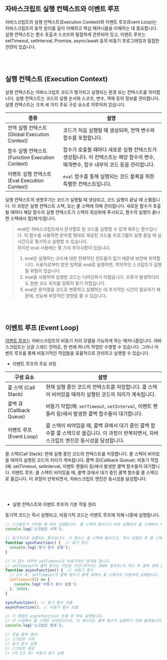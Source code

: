 ## 자바스크립트 실행 컨텍스트와 이벤트 루프

자바스크립트의 실행 컨텍스트(Execution Context)와 이벤트 루프(Event Loop)는 자바스크립트의 동작 원리를 깊이 이해하고 핵심 메커니즘을 이해하는 데 중요합니다. 실행 컨텍스트는 함수 호출과 스코프와 밀접하게 관련되어 있고, 이벤트 루프는 setTimeout, setInterval, Promise, async/await 등의 비동기 프로그래밍과 밀접한 관련이 있습니다. 

<br/><br/>

## 실행 컨텍스트 (Execution Context)  

실행 컨텍스트는 자바스크립트 코드가 평가되고 실행되는 환경 또는 컨텍스트를 의미합니다. 실행 컨텍스트는 코드의 실행 순서와 스코프, 변수, 객체 등의 정보를 관리합니다. 실행 컨텍스트는 크게 세 가지 주요 구성 요소로 이루어져 있습니다.

| 종류                                   | 설명                                                         |
|--------------------------------------|------------------------------------------------------------|
| 전역 실행 컨텍스트 (Global Execution Context) | 코드가 처음 실행될 때 생성되며, 전역 변수와 함수를 포함합니다.   |
| 함수 실행 컨텍스트 (Function Execution Context) | 함수가 호출될 때마다 새로운 실행 컨텍스트가 생성됩니다. 이 컨텍스트는 해당 함수의 변수, 매개변수, 함수 내부의 코드 등을 관리합니다. |
| 이벤트 실행 컨텍스트 (Eval Execution Context) | `eval` 함수를 통해 실행되는 코드 블록을 위한 특별한 컨텍스트입니다. |

실행 컨텍스트의 생명주기는 코드가 실행될 때 생성되고, 코드 실행이 끝날 때 소멸됩니다. 이 과정은 실행 컨텍스트 스택, 또는 콜 스택에 의해 관리됩니다. 새로운 함수가 호출될 때마다 해당 함수의 실행 컨텍스트가 스택의 최상위에 푸시되고, 함수의 실행이 끝나면 스택에서 팝(제거)됩니다.


> eval은 자바스크립트에서 문자열로 된 코드를 실행할 수 있게 해주는 함수입니다. 이 함수를 사용하면 문자열 형태로 제공된 코드를 프로그램이 실행 중일 때 실시간으로 평가하고 실행할 수 있습니다.  
하지만 eval 사용에는 몇 가지 주의사항이 있습니다.
> 1. eval은 실행하는 코드에 대한 전체적인 컨트롤이 없기 때문에 보안에 취약합니다. 사용자로부터 받은 입력을 eval로 실행하면, 악의적인 스크립트가 실행될 위험이 있습니다.
> 2. eval을 사용하여 실행한 코드는 디버깅하기 어렵습니다. 오류가 발생하더라도 원본 코드 위치를 정확히 찾기 어렵습니다.
> 3. eval은 문자열을 코드로 변환하고 실행하는 데 추가적인 시간이 필요하기 때문에, 성능에 부정적인 영향을 줄 수 있습니다.


<br/><br/>

## 이벤트 루프 (Event Loop)  

[이벤트 루프](https://developer.mozilla.org/ko/docs/Web/JavaScript/Event_loop)는 자바스크립트의 비동기 처리 모델을 가능하게 하는 메커니즘입니다. 자바스크립트는 싱글 스레드 언어로, 한 번에 하나의 작업만 수행할 수 있습니다. 그러나 이벤트 루프를 통해 비동기적인 작업들을 효율적으로 관리하고 실행할 수 있습니다.

- 이벤트 루프의 주요 과정

| 구성 요소 | 설명 |
|-----------|------|
| 콜 스택 (Call Stack) | 현재 실행 중인 코드의 컨텍스트를 저장합니다. 콜 스택이 비어있을 때까지 실행된 코드의 처리가 계속됩니다. |
| 콜백 큐 (Callback Queue) | 비동기 작업(예: `setTimeout`, `setInterval`, 이벤트 핸들러 등)에서 발생한 콜백 함수들이 대기합니다. |
| 이벤트 루프 (Event Loop) | 콜 스택이 비어있을 때, 콜백 큐에서 대기 중인 콜백 함수를 콜 스택으로 옮깁니다. 이 과정이 반복되면서, 자바스크립트 엔진은 동시성을 달성합니다. |


콜 스택(Call Stack): 현재 실행 중인 코드의 컨텍스트를 저장합니다. 콜 스택이 비어있을 때까지 실행된 코드의 처리가 계속됩니다.
콜백 큐(Callback Queue): 비동기 작업(예: setTimeout, setInterval, 이벤트 핸들러 등)에서 발생한 콜백 함수들이 대기합니다.
이벤트 루프: 콜 스택이 비어있을 때, 콜백 큐에서 대기 중인 콜백 함수를 콜 스택으로 옮깁니다. 이 과정이 반복되면서, 자바스크립트 엔진은 동시성을 달성합니다.

<br/><br/>


- 실행 컨텍스트와 이벤트 루프의 기본 작동 원리

동기적 코드는 즉시 실행되고, 비동기적 코드는 이벤트 루프에 의해 나중에 실행됩니다.

```js
// 스크립트가 시작될 때 바로 실행됩니다. 콜 스택에 들어가고 바로 실행되어 콜 스택에서 제거됩니다.
console.log('스크립트 시작');

// 동기적으로 실행되는 함수입니다. 이 함수는 콜 스택에 들어가고, 즉시 실행된 후 콜 스택에서 제거됩니다.
function syncFunction() {  // 동기 함수
  console.log('동기 함수 실행');
}

// 이 함수 내부의 setTimeout은 비동기적인 동작을 합니다.
// setTimeout의 콜백 함수는 지정된 시간(여기서는 3000 밀리초)이 지난 후 콜백 큐에 들어갑니다.
function asyncFunction() {  // 비동기 함수
  // 2초 후, setTimeout의 콜백 함수가 콜백 큐에서 콜 스택으로 이동하여 실행됩니다. 이 시점에서 콜 스택은 비어있으므로, 이벤트 루프는 콜백 함수를 콜 스택으로 옮기고 실행합니다.
  setTimeout(() => {
    console.log('비동기 함수 실행');
  }, 3000);
}

syncFunction(); // 동기 함수 호출
asyncFunction(); // 비동기 함수 호출

// 이 명령은 asyncFunction 호출 후 바로 실행됩니다.
// 이 시점에서 콜 스택은 비어있으므로, 이 메시지는 콜백 함수가 실행되기 전에 출력됩니다.
console.log('스크립트 종료');

// 콘솔 출력 결과:
// 스크립트 시작
// 동기 함수 실행
// 스크립트 종료
// (약 3초 후) 비동기 함수 실행

```